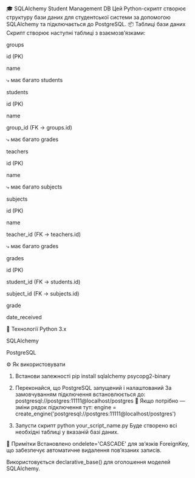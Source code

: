 🎓 SQLAlchemy Student Management DB
Цей Python-скрипт створює структуру бази даних для студентської системи за допомогою SQLAlchemy та підключається до PostgreSQL.
📦 Таблиці бази даних
Скрипт створює наступні таблиці з взаємозв’язками:

groups

id (PK)

name

⤷ має багато students

students

id (PK)

name

group_id (FK → groups.id)

⤷ має багато grades

teachers

id (PK)

name

⤷ має багато subjects

subjects

id (PK)

name

teacher_id (FK → teachers.id)

⤷ має багато grades

grades

id (PK)

student_id (FK → students.id)

subject_id (FK → subjects.id)

grade

date_received

🧰 Технології
Python 3.x

SQLAlchemy

PostgreSQL

⚙️ Як використовувати
1. Встанови залежності
   pip install sqlalchemy psycopg2-binary

2. Переконайся, що PostgreSQL запущений і налаштований
За замовчуванням підключення встановлюється до: postgresql://postgres:11111@localhost/postgres
🔧 Якщо потрібно — зміни рядок підключення тут: engine = create_engine('postgresql://postgres:11111@localhost/postgres')
3. Запусти скрипт python your_script_name.py
Буде створено всі необхідні таблиці у вказаній базі даних.

📌 Примітки
Встановлено ondelete='CASCADE' для зв’язків ForeignKey, що забезпечує автоматичне видалення пов’язаних записів.

Використовується declarative_base() для оголошення моделей SQLAlchemy.
